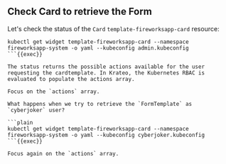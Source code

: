 ## Check Card to retrieve the Form

Let's check the status of the `Card` `template-fireworksapp-card` resource:

```plain
kubectl get widget template-fireworksapp-card --namespace fireworksapp-system -o yaml --kubeconfig admin.kubeconfig
```{{exec}}

The status returns the possible actions available for the user requesting the cardtemplate. In Krateo, the Kubernetes RBAC is evaluated to populate the actions array.

Focus on the `actions` array.

What happens when we try to retrieve the `FormTemplate` as `cyberjoker` user?

```plain
kubectl get widget template-fireworksapp-card --namespace fireworksapp-system -o yaml --kubeconfig cyberjoker.kubeconfig
```{{exec}}

Focus again on the `actions` array.
